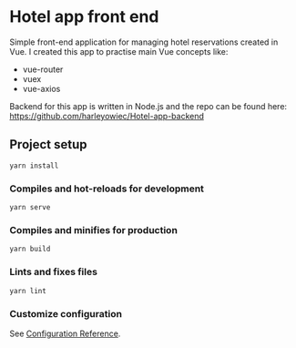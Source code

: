 # Hotel app front end

Simple front-end application for managing hotel reservations created in Vue.
I created this app to practise main Vue concepts like:
- vue-router
- vuex 
- vue-axios

Backend for this app is written in Node.js and the repo can be found here: https://github.com/harleyowiec/Hotel-app-backend

## Project setup
```
yarn install
```

### Compiles and hot-reloads for development
```
yarn serve
```

### Compiles and minifies for production
```
yarn build
```

### Lints and fixes files
```
yarn lint
```

### Customize configuration
See [Configuration Reference](https://cli.vuejs.org/config/).
